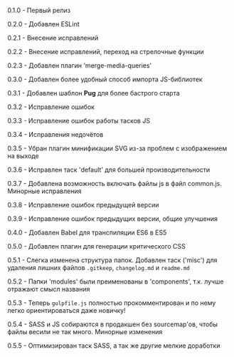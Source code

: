 0.1.0 - Первый релиз

0.2.0 - Добавлен ESLint

0.2.1 - Внесение исправлений

0.2.2 - Внесение исправлений, переход на стрелочные функции

0.2.3 - Добавлен плагин 'merge-media-queries'

0.3.0 - Добавлен более удобный способ импорта JS-библиотек

0.3.1 - Добавлен шаблон **Pug** для более бастрого старта

0.3.2 - Исправление ошибок

0.3.3 - Исправление ошибок работы тасков JS

0.3.4 - Исправления недочётов

0.3.5 - Убран плагин минификации SVG из-за проблем с изображением на выходе

0.3.6 - Исправлен таск 'default' для большей производительности

0.3.7 - Добавлена возможность включать файлы js в файл common.js. Минорные исправления

0.3.8 - Исправление ошибок предыдущей версии

0.3.9 - Исправление ошибок предыдущих версии, общие улучшения

0.4.0 - Добавлен Babel для транспиляции ES6 в ES5

0.5.0 - Добавлен плагин для генерации критического CSS

0.5.1 - Слегка изменена структура папок. Добавлен таск ('misc') для удаления лишних файлов `.gitkeep`, `changelog.md` и `readme.md`

0.5.2 - Папки 'modules' были преименованы в 'components', т.к. лучше отражают смысл названия

0.5.3 - Теперь `gulpfile.js` полностью прокомментирован и по нему легко ориентироваться даже новичку!

0.5.4 - SASS и JS собираются в продакшен без sourcemap'ов, чтобы файлы весили не так много. Минорные изменения

0.5.5 - Оптимизирован таск SASS, а так же другие мелкие доработки